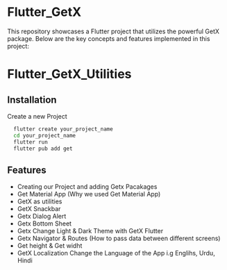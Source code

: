 
# Flutter_GetX

This repository showcases a Flutter project that utilizes the powerful GetX package. Below are the key concepts and features implemented in this project:

# Flutter_GetX_Utilities






## Installation

Create a new Project

```bash
  flutter create your_project_name
  cd your_project_name
  flutter run
  flutter pub add get
```
    
## Features

- Creating our Project and adding Getx Pacakages 
- Get Material App (Why we used Get Material App) 
- GetX as utilities 
- GetX Snackbar 
- Getx Dialog Alert 
- Getx Bottom Sheet 
- Getx Change Light & Dark Theme with GetX Flutter 
- Getx Navigator & Routes (How to pass data between different screens)
- Get height & Get widht 
- GetX Localization Change the Language of the App i.g Englihs, Urdu, Hindi

